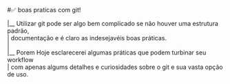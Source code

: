 ﻿#✅ boas praticas com git!<br>
 
|__ Utilizar git pode ser algo bem complicado se não houver uma estrutura padrão,<br>| documentação e é claro as indesejavéis boas práticas.<br>
|<br>
|__ Porem Hoje esclarecerei algumas práticas que podem turbinar seu workflow <br>| com apenas algums detalhes e curiosidades sobre o git e sua vasta opção de uso.<br>

